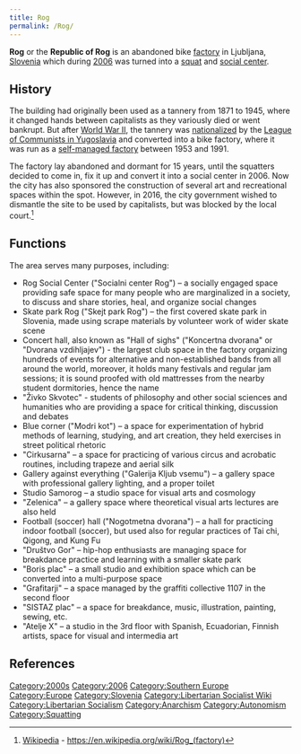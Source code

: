 ```yaml
---
title: Rog
permalink: /Rog/
---
```


**Rog** or the **Republic of Rog** is an abandoned bike
[factory](factory.md "wikilink") in Ljubljana,
[Slovenia](Republic_of_Slovenia.md "wikilink") which during
[2006](Timeline_of_Libertarian_Socialism_in_Southern_Europe.md "wikilink")
was turned into a [squat](Squatting.md "wikilink") and [social
center](Social_Center.md "wikilink").

## History

The building had originally been used as a tannery from 1871 to 1945,
where it changed hands between capitalists as they variously died or
went bankrupt. But after [World War II](World_War_II.md "wikilink"), the
tannery was [nationalized](Nationalization.md "wikilink") by the [League of
Communists in Yugoslavia](League_of_Communists_in_Yugoslavia.md "wikilink")
and converted into a bike factory, where it was run as a [self-managed
factory](Workers'_Self-Management.md "wikilink") between 1953 and 1991.

The factory lay abandoned and dormant for 15 years, until the squatters
decided to come in, fix it up and convert it into a social center in
2006. Now the city has also sponsored the construction of several art
and recreational spaces within the spot. However, in 2016, the city
government wished to dismantle the site to be used by capitalists, but
was blocked by the local court.[^1]

## Functions

The area serves many purposes, including:

- Rog Social Center ("Socialni center Rog") – a socially engaged space
  providing safe space for many people who are marginalized in a
  society, to discuss and share stories, heal, and organize social
  changes
- Skate park Rog ("Skejt park Rog") – the first covered skate park in
  Slovenia, made using scrape materials by volunteer work of wider skate
  scene
- Concert hall, also known as "Hall of sighs" ("Koncertna dvorana" or
  "Dvorana vzdihljajev") - the largest club space in the factory
  organizing hundreds of events for alternative and non-established
  bands from all around the world, moreover, it holds many festivals and
  regular jam sessions; it is sound proofed with old mattresses from the
  nearby student dormitories, hence the name
- "Živko Skvotec" - students of philosophy and other social sciences and
  humanities who are providing a space for critical thinking, discussion
  and debates
- Blue corner ("Modri kot") – a space for experimentation of hybrid
  methods of learning, studying, and art creation, they held exercises
  in street political rhetoric
- "Cirkusarna" – a space for practicing of various circus and acrobatic
  routines, including trapeze and aerial silk
- Gallery against everything ("Galerija Kljub vsemu") – a gallery space
  with professional gallery lighting, and a proper toilet
- Studio Samorog – a studio space for visual arts and cosmology
- "Zelenica" – a gallery space where theoretical visual arts lectures
  are also held
- Football (soccer) hall ("Nogotmetna dvorana") – a hall for practicing
  indoor football (soccer), but used also for regular practices of Tai
  chi, Qigong, and Kung Fu
- "Društvo Gor" – hip-hop enthusiasts are managing space for breakdance
  practice and learning with a smaller skate park
- "Boris plac" – a small studio and exhibition space which can be
  converted into a multi-purpose space
- "Grafitarji" – a space managed by the graffiti collective 1107 in the
  second floor
- "SISTAZ plac" – a space for breakdance, music, illustration, painting,
  sewing, etc.
- "Atelje X" – a studio in the 3rd floor with Spanish, Ecuadorian,
  Finnish artists, space for visual and intermedia art

## References

<references />

[Category:2000s](Category:2000s.md "wikilink")
[Category:2006](Category:2006.md "wikilink") [Category:Southern
Europe](Category:Southern_Europe.md "wikilink")
[Category:Europe](Category:Europe.md "wikilink")
[Category:Slovenia](Category:Slovenia.md "wikilink") [Category:Libertarian
Socialist Wiki](Category:Libertarian_Socialist_Wiki.md "wikilink")
[Category:Libertarian
Socialism](Category:Libertarian_Socialism.md "wikilink")
[Category:Anarchism](Category:Anarchism.md "wikilink")
[Category:Autonomism](Category:Autonomism.md "wikilink")
[Category:Squatting](Category:Squatting.md "wikilink")

[^1]: [Wikipedia](Wikipedia.md "wikilink") -
    <https://en.wikipedia.org/wiki/Rog_(factory)>
